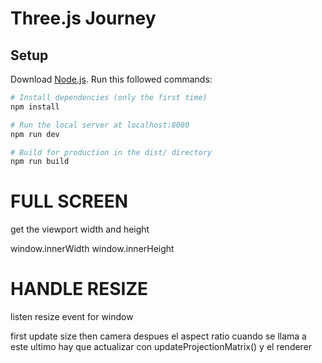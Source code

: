 # Three.js Journey

## Setup
Download [Node.js](https://nodejs.org/en/download/).
Run this followed commands:

``` bash
# Install dependencies (only the first time)
npm install

# Run the local server at localhost:8080
npm run dev

# Build for production in the dist/ directory
npm run build
```

# FULL SCREEN
get the viewport width and height

window.innerWidth
window.innerHeight

# HANDLE RESIZE
listen resize event for window

first update size
then camera
despues el aspect ratio
cuando se llama a este ultimo hay que actualizar con updateProjectionMatrix()
y el renderer